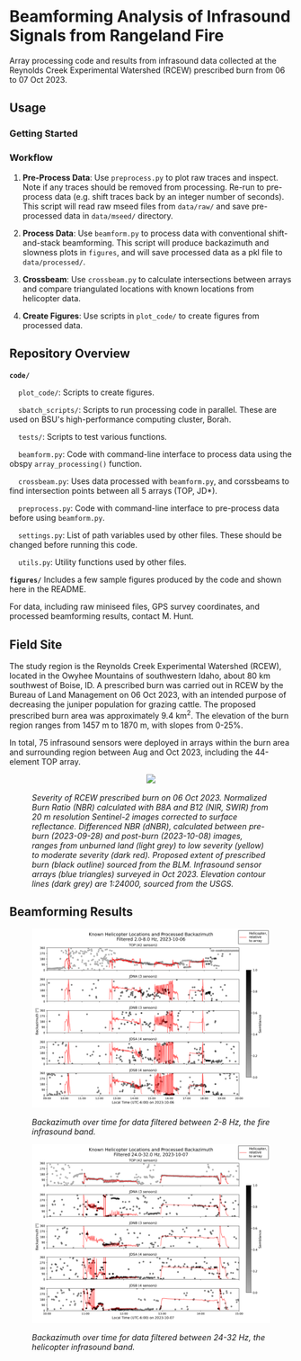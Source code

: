 # Beamforming Analysis of Infrasound Signals from Rangeland Fire
Array processing code and results from infrasound data collected at the Reynolds Creek Experimental Watershed (RCEW) prescribed burn from 06 to 07 Oct 2023. 

## Usage
### Getting Started


### Workflow
1. **Pre-Process Data**: Use `preprocess.py` to plot raw traces and inspect. Note if any traces should be removed from processing. Re-run to pre-process data (e.g. shift traces back by an integer number of seconds). This script will read raw mseed files from `data/raw/` and save pre-processed data in `data/mseed/` directory. 

2. **Process Data**: Use `beamform.py` to process data with conventional shift-and-stack beamforming. This script will produce backazimuth and slowness plots in `figures`, and will save processed data as a pkl file to `data/processed/`. 

3. **Crossbeam**: Use `crossbeam.py` to calculate intersections between arrays and compare triangulated locations with known locations from helicopter data. 

4. **Create Figures**: Use scripts in `plot_code/` to create figures from processed data.

## Repository Overview

**`code/`**

&nbsp;&nbsp;&nbsp;&nbsp;`plot_code/`: Scripts to create figures.

&nbsp;&nbsp;&nbsp;&nbsp;`sbatch_scripts/`: Scripts to run processing code in parallel. These are used on BSU's high-performance computing cluster, Borah.

&nbsp;&nbsp;&nbsp;&nbsp;`tests/`: Scripts to test various functions.

&nbsp;&nbsp;&nbsp;&nbsp;`beamform.py`: Code with command-line interface to process data using the obspy `array_processing()` function.

&nbsp;&nbsp;&nbsp;&nbsp;`crossbeam.py`: Uses data processed with `beamform.py`, and corssbeams to find intersection points between all 5 arrays (TOP, JD*).

&nbsp;&nbsp;&nbsp;&nbsp;`preprocess.py`: Code with command-line interface to pre-process data before using `beamform.py`.

&nbsp;&nbsp;&nbsp;&nbsp;`settings.py`: List of path variables used by other files. These should be changed before running this code.

&nbsp;&nbsp;&nbsp;&nbsp;`utils.py`: Utility functions used by other files.

**`figures/`** Includes a few sample figures produced by the code and shown here in the README.

For data, including raw miniseed files, GPS survey coordinates, and processed beamforming results, contact M. Hunt.

## Field Site
The study region is the Reynolds Creek Experimental Watershed (RCEW), located in the Owyhee Mountains of southwestern Idaho, about 80 km southwest of Boise, ID. A prescribed burn was carried out in RCEW by the Bureau of Land Management on 06 Oct 2023, with an intended purpose of decreasing the juniper population for grazing cattle. The proposed prescribed burn area was approximately 9.4 km<sup>2</sup>. The elevation of the burn region ranges from 1457 m to 1870 m, with slopes from 0-25%.

In total, 75 infrasound sensors were deployed in arrays within the burn area and surrounding region between Aug and Oct 2023, including the 44-element TOP array.

<figure>
<p align="center">
    <img src="figures/burn_severity_map.png" width="400">
    <figcaption> <i> Severity of RCEW prescribed burn on 06 Oct 2023. Normalized Burn Ratio (NBR) calculated with B8A and B12 (NIR, SWIR) from 20 m resolution Sentinel-2 images corrected to surface reflectance. Differenced NBR (dNBR), calculated between pre-burn (2023-09-28) and post-burn (2023-10-08) images, ranges from unburned land (light grey) to low severity (yellow) to moderate severity (dark red). Proposed extent of prescribed burn (black outline) sourced from the BLM. Infrasound sensor arrays (blue triangles) surveyed in Oct 2023. Elevation contour lines (dark grey) are 1:24000, sourced from the USGS. </i> </figcaption>
</p>
</figure>




## Beamforming Results




<figure>
<p align="center">
    <img src="figures/backaz_and_heli_2.0-8.0Hz_20231006-15-00_20231007-02-00.png" width="500">
    <figcaption> <i> Backazimuth over time for data filtered between 2-8 Hz, the fire infrasound band. </i> </figcaption>
</p>
</figure>




<figure>
<p align="center">
    <img src="figures/backaz_and_heli_24.0-32.0Hz_20231007-16-00_20231007-21-00.png" width="500">
    <figcaption> <i> Backazimuth over time for data filtered between 24-32 Hz, the helicopter infrasound band. </i> </figcaption>
</p>
</figure>